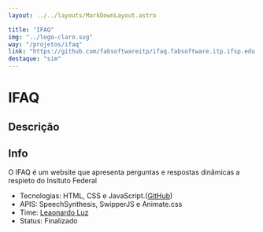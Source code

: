 ```yaml
---
layout: ../../layouts/MarkDownLayout.astro

title: "IFAQ"
img: "../logo-claro.svg"
way: "/projetos/ifaq"
link: "https://github.com/fabsoftwareitp/ifaq.fabsoftware.itp.ifsp.edu.br"
destaque: "sim"
---
```


# IFAQ

## Descrição

## Info

O IFAQ é um website que apresenta perguntas e respostas dinâmicas a respieto do Insituto Federal
- Tecnologias: HTML, CSS e JavaScript.([GitHub](https://github.com/fabsoftwareitp/ifaq.fabsoftware.itp.ifsp.edu.br)) 
- APIS: SpeechSynthesis, SwipperJS e Animate.css
- Time: [Leaonardo Luz](/membros/leonardo-luz)
- Status: Finalizado